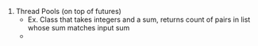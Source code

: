 1. Thread Pools (on top of futures)
   * Ex. Class that takes integers and a sum, returns count of pairs in list whose sum matches input sum
   * 